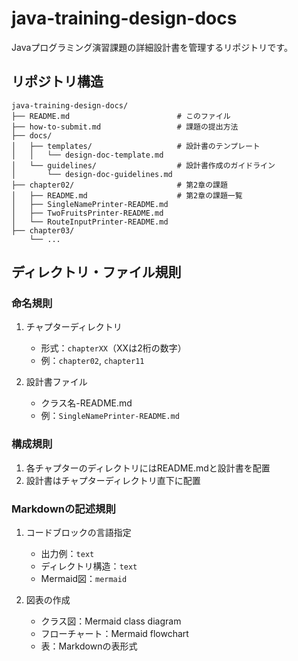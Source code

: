 # java-training-design-docs

Javaプログラミング演習課題の詳細設計書を管理するリポジトリです。

## リポジトリ構造

```text
java-training-design-docs/
├── README.md                        # このファイル
├── how-to-submit.md                 # 課題の提出方法
├── docs/
│   ├── templates/                   # 設計書のテンプレート
│   │   └── design-doc-template.md
│   └── guidelines/                  # 設計書作成のガイドライン
│       └── design-doc-guidelines.md
├── chapter02/                       # 第2章の課題
│   ├── README.md                    # 第2章の課題一覧
│   ├── SingleNamePrinter-README.md   
│   ├── TwoFruitsPrinter-README.md
│   └── RouteInputPrinter-README.md
├── chapter03/
    └── ...
```

## ディレクトリ・ファイル規則

### 命名規則

1. チャプターディレクトリ
   - 形式：`chapterXX`（XXは2桁の数字）
   - 例：`chapter02`, `chapter11`

2. 設計書ファイル
   - クラス名-README.md
   - 例：`SingleNamePrinter-README.md`

### 構成規則

1. 各チャプターのディレクトリにはREADME.mdと設計書を配置
2. 設計書はチャプターディレクトリ直下に配置

### Markdownの記述規則

1. コードブロックの言語指定
   - 出力例：`text`
   - ディレクトリ構造：`text`
   - Mermaid図：`mermaid`

2. 図表の作成
   - クラス図：Mermaid class diagram
   - フローチャート：Mermaid flowchart
   - 表：Markdownの表形式
